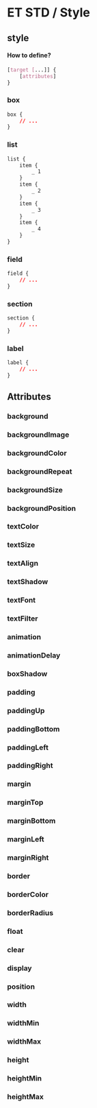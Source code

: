 # ET STD / Style

## style

#### How to define?

```css
[target [...]] {
	[attributes]
}
```

### box

```css
box {
	// ...
}
```

### list

```css
list {
	item {
		_ 1
	}
	item {
		_ 2
	}
	item {
		_ 3
	}
	item {
		_ 4
	}
}
```

### field

```css
field {
	// ...
}
```

### section

```css
section {
	// ...
}
```

### label

```css
label {
	// ...
}
```

## Attributes

### background

### backgroundImage

### backgroundColor

### backgroundRepeat

### backgroundSize

### backgroundPosition

### textColor

### textSize

### textAlign

### textShadow

### textFont

### textFilter

### animation

### animationDelay

### boxShadow

### padding

### paddingUp

### paddingBottom

### paddingLeft

### paddingRight

### margin

### marginTop

### marginBottom

### marginLeft

### marginRight

### border

### borderColor

### borderRadius

### float

### clear

### display

### position

### width

### widthMin

### widthMax

### height

### heightMin

### heightMax

